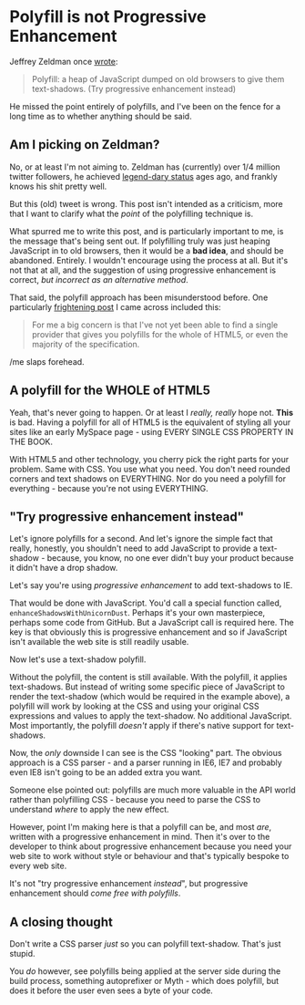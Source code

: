 # Polyfill is not Progressive Enhancement

Jeffrey Zeldman once [wrote](https://twitter.com/zeldman/status/124928936579842049):

> Polyfill: a heap of JavaScript dumped on old browsers to give them text-shadows. (Try progressive enhancement instead)

He missed the point entirely of polyfills, and I've been on the fence for a long time as to whether anything should be said.

<!--more-->

## Am I picking on Zeldman?

No, or at least I'm not aiming to. Zeldman has (currently) over 1/4 million twitter followers, he achieved [legend-dary status](http://www.youtube.com/watch?v=xV6p0n6dayg#t=0m6s) ages ago, and frankly knows his shit pretty well.

But this (old) tweet is wrong. This post isn't intended as a criticism, more that I want to clarify what the *point* of the polyfilling technique is.

What spurred me to write this post, and is particularly important to me, is the message that's being sent out. If polyfilling truly was just heaping JavaScript in to old browsers, then it would be a **bad idea**, and should be abandoned. Entirely. I wouldn't encourage using the process at all. But it's not that at all, and the suggestion of using progressive enhancement is correct, *but incorrect as an alternative method*.

That said, the polyfill approach has been misunderstood before. One particularly [frightening post](http://blogs.computerworlduk.com/facing-up-to-it/2011/10/using-polyfill-to-cover-up-the-cracks-in-html5/index.htm) I came across included this:

> For me a big concern is that I've not yet been able to find a single provider that gives you polyfills for the whole of HTML5, or even the majority of the specification.

/me slaps forehead.

## A polyfill for the WHOLE of HTML5

Yeah, that's never going to happen. Or at least I *really, really* hope not. **This** is bad. Having a polyfill for all of HTML5 is the equivalent of styling all your sites like an early MySpace page - using EVERY SINGLE CSS PROPERTY IN THE BOOK.

With HTML5 and other technology, you cherry pick the right parts for your problem. Same with CSS. You use what you need. You don't need rounded corners and text shadows on EVERYTHING. Nor do you need a polyfill for everything - because you're not using EVERYTHING.

## "Try progressive enhancement instead"

Let's ignore polyfills for a second. And let's ignore the simple fact that really, honestly, you shouldn't need to add JavaScript to provide a text-shadow - because, you know, no one ever didn't buy your product because it didn't have a drop shadow.

Let's say you're using *progressive enhancement* to add text-shadows to IE.

That would be done with JavaScript. You'd call a special function called, `enhanceShadowsWithUnicornDust`. Perhaps it's your own masterpiece, perhaps some code from GitHub. But a JavaScript call is required here. The key is that obviously this is progressive enhancement and so if JavaScript isn't available the web site is still readily usable.

Now let's use a text-shadow polyfill.

Without the polyfill, the content is still available. With the polyfill, it applies text-shadows. But instead of writing some specific piece of JavaScript to render the text-shadow (which would be required in the example above), a polyfill will work by looking at the CSS and using your original CSS expressions and values to apply the text-shadow. No additional JavaScript. Most importantly, the polyfill *doesn't* apply if there's native support for text-shadows.

Now, the *only* downside I can see is the CSS "looking" part. The obvious approach is a CSS parser - and a parser running in IE6, IE7 and probably even IE8 isn't going to be an added extra you want.

Someone else pointed out: polyfills are much more valuable in the API world rather than polyfilling CSS - because you need to parse the CSS to understand *where* to apply the new effect.

However, point I'm making here is that a polyfill can be, and most *are*, written with a progressive enhancement in mind. Then it's over to the developer to think about progressive enhancement because you need your web site to work without style or behaviour and that's typically bespoke to every web site.

It's not "try progressive enhancement *instead*", but progressive enhancement should *come free with polyfills*.

## A closing thought

Don't write a CSS parser *just* so you can polyfill text-shadow. That's just stupid.

You *do* however, see polyfills being applied at the server side during the build process, something autoprefixer or Myth - which does polyfill, but does it before the user even sees a byte of your code.